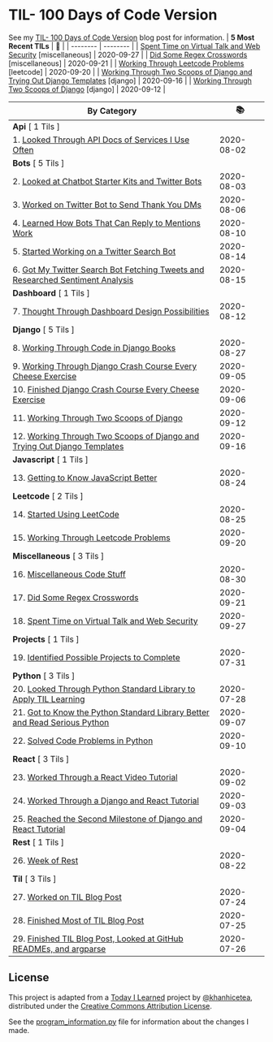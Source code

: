 # TIL- 100 Days of Code Version

See my [TIL- 100 Days of Code Version](https://github.com/KatherineMichel/portfolio/blob/master/regular-blog-posts/til-100-days-of-code-version.md) blog post for information.
| **5 Most Recent TILs** | :tada: |
| -------- | -------- |
| [Spent Time on Virtual Talk and Web Security](miscellaneous/spent-time-on-virtual-talk-and-web-security.md) [miscellaneous] | 2020-09-27 |
| [Did Some Regex Crosswords](miscellaneous/did-some-regex-crosswords.md) [miscellaneous] | 2020-09-21 |
| [Working Through Leetcode Problems](leetcode/working-through-leetcode-probems.md) [leetcode] | 2020-09-20 |
| [Working Through Two Scoops of Django and Trying Out Django Templates](django/working-through-two-scoops-of-django-and-trying-out-django-templates.md) [django] | 2020-09-16 |
| [Working Through Two Scoops of Django](django/working-through-two-scoops-of-django.md) [django] | 2020-09-12 |

| **By Category** | :books: |
| -------- | -------- |
| **Api** [ 1 Tils ] | |
| 1. [Looked Through API Docs of Services I Use Often](api/looking-through-api-docs-of-services-i-use-often.md) | 2020-08-02 |
| **Bots** [ 5 Tils ] | |
| 2. [Looked at Chatbot Starter Kits and Twitter Bots](bots/looked-at-chatbot-starter-kits-and-twitter-bots.md) | 2020-08-03 |
| 3. [Worked on Twitter Bot to Send Thank You DMs](bots/worked-on-a-twitter-bot-to-send-thank-you-dms.md) | 2020-08-06 |
| 4. [Learned How Bots That Can Reply to Mentions Work](bots/learned-how-bots-that-can-reply-to-mentions-work.md) | 2020-08-10 |
| 5. [Started Working on a Twitter Search Bot](bots/started-working-on-a-tweet-search-bot.md) | 2020-08-14 |
| 6. [Got My Twitter Search Bot Fetching Tweets and Researched Sentiment Analysis](bots/got-my-twitter-search-bot-fetching-tweets-and-researched-sentiment-analysis.md) | 2020-08-15 |
| **Dashboard** [ 1 Tils ] | |
| 7. [Thought Through Dashboard Design Possibilities](dashboard/thought-through-dashboard-design-possibilities.md) | 2020-08-12 |
| **Django** [ 5 Tils ] | |
| 8. [Working Through Code in Django Books](django/working-through-code-in-django-books.md) | 2020-08-27 |
| 9. [Working Through Django Crash Course Every Cheese Exercise](django/working-through-django-crash-course-every-cheese-exercise.md) | 2020-09-05 |
| 10. [Finished Django Crash Course Every Cheese Exercise](django/finished-django-crash-course-every-cheese-exercise.md) | 2020-09-06 |
| 11. [Working Through Two Scoops of Django](django/working-through-two-scoops-of-django.md) | 2020-09-12 |
| 12. [Working Through Two Scoops of Django and Trying Out Django Templates](django/working-through-two-scoops-of-django-and-trying-out-django-templates.md) | 2020-09-16 |
| **Javascript** [ 1 Tils ] | |
| 13. [Getting to Know JavaScript Better](javascript/getting-to-know-javascript-better.md) | 2020-08-24 |
| **Leetcode** [ 2 Tils ] | |
| 14. [Started Using LeetCode](leetcode/started-using-leetcode.md) | 2020-08-25 |
| 15. [Working Through Leetcode Problems](leetcode/working-through-leetcode-probems.md) | 2020-09-20 |
| **Miscellaneous** [ 3 Tils ] | |
| 16. [Miscellaneous Code Stuff](miscellaneous/miscellaneous-code-stuff.md) | 2020-08-30 |
| 17. [Did Some Regex Crosswords](miscellaneous/did-some-regex-crosswords.md) | 2020-09-21 |
| 18. [Spent Time on Virtual Talk and Web Security](miscellaneous/spent-time-on-virtual-talk-and-web-security.md) | 2020-09-27 |
| **Projects** [ 1 Tils ] | |
| 19. [Identified Possible Projects to Complete](projects/identified-possible-projects-to-complete.md) | 2020-07-31 |
| **Python** [ 3 Tils ] | |
| 20. [Looked Through Python Standard Library to Apply TIL Learning](python/looked-through-python-standard-library-to-apply-til-learning.md) | 2020-07-28 |
| 21. [Got to Know the Python Standard Library Better and Read Serious Python](python/got-to-know-the-python-standard-library-better-and-read-serious-python.md) | 2020-09-07 |
| 22. [Solved Code Problems in Python](python/solved-code-problems-in-python.md) | 2020-09-10 |
| **React** [ 3 Tils ] | |
| 23. [Worked Through a React Video Tutorial](react/worked-through-a-react-video-tutorial.md) | 2020-09-02 |
| 24. [Worked Through a Django and React Tutorial](react/worked-through-a-django-and-react-tutorial.md) | 2020-09-03 |
| 25. [Reached the Second Milestone of Django and React Tutorial](react/reached-the-second-milestone-of-django-react-tutorial.md) | 2020-09-04 |
| **Rest** [ 1 Tils ] | |
| 26. [Week of Rest](rest/week-of-rest.md) | 2020-08-22 |
| **Til** [ 3 Tils ] | |
| 27. [Worked on TIL Blog Post](til/worked-on-til-blog-post.md) | 2020-07-24 |
| 28. [Finished Most of TIL Blog Post](til/finished-most-of-til-blog-post.md) | 2020-07-25 |
| 29. [Finished TIL Blog Post, Looked at GitHub READMEs, and argparse](til/finished-til-blog-post-looked-at-github-readmes-and-argparse.md) | 2020-07-26 |


## License

This project is adapted from a [Today I Learned](https://github.com/khanhicetea/today-i-learned/) project by [@khanhicetea](https://github.com/khanhicetea), distributed under the [Creative Commons Attribution License](http://creativecommons.org/licenses/by/3.0/). 

See the [program_information.py](program_information.py) file for information about the changes I made.
